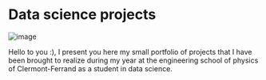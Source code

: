 # Data science projects

![image](https://user-images.githubusercontent.com/104137166/192778751-9dd12b70-6b30-4fa6-a28c-7685415c7c64.png)


Hello to you :), 
I present you here my small portfolio of projects that I have been brought to realize during my year at the engineering school of physics of Clermont-Ferrand as a student in data science.


 
